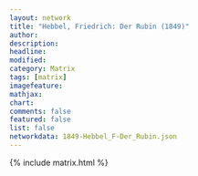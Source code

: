 ```yaml
---
layout: network
title: "Hebbel, Friedrich: Der Rubin (1849)"
author:
description:
headline:
modified:
category: Matrix
tags: [matrix]
imagefeature: 
mathjax: 
chart: 
comments: false
featured: false
list: false
networkdata: 1849-Hebbel_F-Der_Rubin.json
---
```

{% include matrix.html %}
